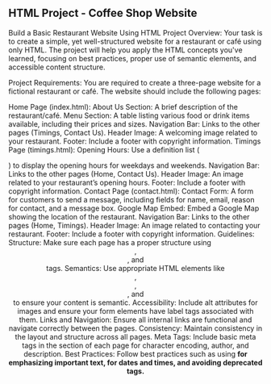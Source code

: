 ## HTML Project - Coffee Shop Website
Build a Basic Restaurant Website Using HTML
Project Overview:
Your task is to create a simple, yet well-structured website for a restaurant or café using only HTML. The project will help you apply the HTML concepts you've learned, focusing on best practices, proper use of semantic elements, and accessible content structure.

Project Requirements:
You are required to create a three-page website for a fictional restaurant or café. The website should include the following pages:

Home Page (index.html):
About Us Section: A brief description of the restaurant/café.
Menu Section: A table listing various food or drink items available, including their prices and sizes.
Navigation Bar: Links to the other pages (Timings, Contact Us).
Header Image: A welcoming image related to your restaurant.
Footer: Include a footer with copyright information.
Timings Page (timings.html):
Opening Hours: Use a definition list (<dl>) to display the opening hours for weekdays and weekends.
Navigation Bar: Links to the other pages (Home, Contact Us).
Header Image: An image related to your restaurant’s opening hours.
Footer: Include a footer with copyright information.
Contact Page (contact.html):
Contact Form: A form for customers to send a message, including fields for name, email, reason for contact, and a message box.
Google Map Embed: Embed a Google Map showing the location of the restaurant.
Navigation Bar: Links to the other pages (Home, Timings).
Header Image: An image related to contacting your restaurant.
Footer: Include a footer with copyright information.
Guidelines:
Structure: Make sure each page has a proper structure using <header>, <main>, and <footer> tags.
Semantics: Use appropriate HTML elements like <article>, <section>, <nav>, and <aside> to ensure your content is semantic.
Accessibility: Include alt attributes for images and ensure your form elements have label tags associated with them.
Links and Navigation: Ensure all internal links are functional and navigate correctly between the pages.
Consistency: Maintain consistency in the layout and structure across all pages.
Meta Tags: Include basic meta tags in the <head> section of each page for character encoding, author, and description.
Best Practices: Follow best practices such as using <strong> for emphasizing important text, <time> for dates and times, and avoiding deprecated tags.
